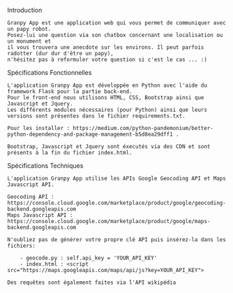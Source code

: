 
Introduction

	Granpy App est une application web qui vous permet de communiquer avec un papy robot.
	Posez-lui une question via son chatbox concernant une localisation ou un monument et
	il vous trouvera une anecdote sur les environs. Il peut parfois radotter (dur dur d'être un papy),
	n'hésitez pas à reformuler votre question si c'est le cas ... :) 


Spécifications Fonctionnelles

	L'application Granpy App est développée en Python avec l'aide du framework Flask pour la partie back-end.
	Pour le front-end nous utilisons HTML, CSS, Bootstrap ainsi que Javascript et Jquery.
	Les différents modules nécessaires (pour Python) ainsi que leurs versions sont présentes dans le fichier requirements.txt.

	Pour les installer : https://medium.com/python-pandemonium/better-python-dependency-and-package-management-b5d8ea29dff1 .

	Bootstrap, Javascript et Jquery sont éxecutés via des CDN et sont présents à la fin du fichier index.html.


Spécifications Techniques

	L'application Granpy App utilise les APIs Google Geocoding API et Maps Javascript API.

	Geocoding API : https://console.cloud.google.com/marketplace/product/google/geocoding-backend.googleapis.com
	Maps Javascript API : https://console.cloud.google.com/marketplace/product/google/maps-backend.googleapis.com

	N'oubliez pas de générer votre propre clé API puis insérez-la dans les fichiers:
		
		- geocode.py : self.api_key = 'YOUR_API_KEY'
		- index.html : <script src="https://maps.googleapis.com/maps/api/js?key=YOUR_API_KEY">
		
	Des requêtes sont également faites via l'API wikipédia




